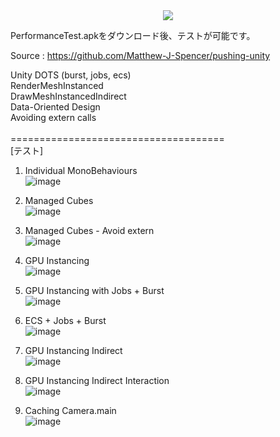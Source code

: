 <div align=center>
	<img src="https://capsule-render.vercel.app/api?type=waving&color=auto&height=200&section=header&text=Unity%20Performance%20Test[Unity性能テスト]&fontSize=30" />
</div>

PerformanceTest.apkをダウンロード後、テストが可能です。

Source : https://github.com/Matthew-J-Spencer/pushing-unity

Unity DOTS (burst, jobs, ecs)<br>
RenderMeshInstanced<br>
DrawMeshInstancedIndirect<br>
Data-Oriented Design<br>
Avoiding extern calls<br>
<br>
=====================================<br>
[テスト]
1. Individual MonoBehaviours<br>
![image](https://user-images.githubusercontent.com/11285283/227911878-0684a140-c449-4bdb-94cd-6f01a098c7af.png)

2. Managed Cubes<br>
![image](https://user-images.githubusercontent.com/11285283/227911924-ef66376c-95a6-4af1-ad40-78f025b2cf53.png)

3. Managed Cubes - Avoid extern<br>
![image](https://user-images.githubusercontent.com/11285283/227912019-d321fedb-5566-4510-ad8c-4ce70dbc6ea2.png)

4. GPU Instancing<br>
![image](https://user-images.githubusercontent.com/11285283/227912073-b585f11c-c401-42fd-b189-5349cca821ac.png)

5. GPU Instancing with Jobs + Burst<br>
![image](https://user-images.githubusercontent.com/11285283/227912117-af324e13-8a8f-44ac-8c57-ec3b99b1328b.png)

6. ECS + Jobs + Burst<br>
![image](https://user-images.githubusercontent.com/11285283/227912214-b2f8b9fc-5484-44f0-afd8-6e4b2e5e65f0.png)

7. GPU Instancing Indirect<br>
![image](https://user-images.githubusercontent.com/11285283/227912304-4130435e-5af6-46ea-9ee9-6b7b0ee5a86b.png)

8. GPU Instancing Indirect Interaction<br>
![image](https://user-images.githubusercontent.com/11285283/227912340-501706d4-ffb0-42c9-beba-3318e4825007.png)

9. Caching Camera.main<br>
![image](https://user-images.githubusercontent.com/11285283/227912392-1f0b2bc2-b820-434a-8559-cce1f9109582.png)
